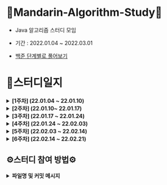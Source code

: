 # 🍊Mandarin-Algorithm-Study🍊

- Java 알고리즘 스터디 모임

- 기간 : 2022.01.04 ~ 2022.03.01

- [백준 단계별로 풀어보기](https://www.acmicpc.net/step)

# 📗스터디일지

<details markdown="1">
<summary><strong>[1주차] (22.01.04 ~ 22.01.10)</strong></summary>

<br/>

**[1주차](https://github.com/Mandarin-Eaters/Mandarin-Algorithm-Study/tree/main/week1) / [회고록](https://github.com/Mandarin-Eaters/Mandarin-Algorithm-Study/blob/main/week1/week1.md)**

|            문제번호              |    문제이름 |      단계           |
| :-----------------------------: |:-----------------------------: |:-----------------------------: |
|[15552번](https://www.acmicpc.net/problem/15552)  |   빠른 A+B | for문 | 


</details>

<details markdown="1">
<summary><strong>[2주차] (22.01.10~ 22.01.17)</strong></summary>

<br/>


**[2주차](https://github.com/Mandarin-Eaters/Mandarin-Algorithm-Study/tree/main/week2) / [회고록](https://github.com/Mandarin-Eaters/Mandarin-Algorithm-Study/blob/main/week2/week2.md)**

|            문제번호              |    문제이름 |      단계           | 
| :-----------------------------: |:-----------------------------: |:-----------------------------: |
| [2941번](https://www.acmicpc.net/problem/2941) |   크로아티아 알파벳  | 문자열 |
| [1316번](https://www.acmicpc.net/problem/1316) |   그룹 단어 체커  | 문자열 | 


</details>

<details markdown="1">
<summary><strong>[3주차] (22.01.17 ~ 22.01.24)</strong></summary>

<br/>

**[3주차](https://github.com/Mandarin-Eaters/Mandarin-Algorithm-Study/tree/main/week3) / [회고록](https://github.com/Mandarin-Eaters/Mandarin-Algorithm-Study/blob/main/week3/week3.md)**

|            문제번호              |    문제이름 |      단계           | 
| :-----------------------------: |:-----------------------------: |:-----------------------------: |
| [10828번](https://www.acmicpc.net/problem/10828)  |   스택|  스택|
| [18258번](https://www.acmicpc.net/problem/18258)  |   큐 2|  큐|


</details>

<details markdown="1">
<summary><strong>[4주차] (22.01.24 ~ 22.02.03)</strong></summary>

<br/>

**[4주차](https://github.com/Mandarin-Eaters/Mandarin-Algorithm-Study/tree/main/week4) / [회고록](https://github.com/Mandarin-Eaters/Mandarin-Algorithm-Study/blob/main/week4/week4.md)**

|            문제번호              |    문제이름 |      단계           | 
| :-----------------------------: |:-----------------------------: |:-----------------------------: |
| [11729번](https://www.acmicpc.net/problem/11729)  |   하노이 탑 이동 순서|  재귀|
| [1920번](https://www.acmicpc.net/problem/1920)  |   수 찾기|  이분 탐색|


</details>

<details markdown="1">
<summary><strong>[5주차] (22.02.03 ~ 22.02.14)</strong></summary>

<br/>

**[5주차](https://github.com/Mandarin-Eaters/Mandarin-Algorithm-Study/tree/main/week5) / [회고록](https://github.com/Mandarin-Eaters/Mandarin-Algorithm-Study/blob/main/week5/week5.md)**

|            문제번호              |    문제이름 |      단계           | 
| :-----------------------------: |:-----------------------------: |:-----------------------------: |
| [23881번](https://www.acmicpc.net/problem/23881)  |   선택 정렬 1 |  알고리즘 수업|
| [23968번](https://www.acmicpc.net/problem/23968)  |   버블 정렬 1|  알고리즘 수업|
| [24051번](https://www.acmicpc.net/problem/24051)  |   삽입 정렬 1|  알고리즘 수업|
| [24060번](https://www.acmicpc.net/problem/24060)  |   병합 정렬 1|  알고리즘 수업|
| [24090번](https://www.acmicpc.net/problem/24090)  |   퀵 정렬 1|  알고리즘 수업|


</details>

<details markdown="1">
<summary><strong>[6주차] (22.02.14 ~ 22.02.21)</strong></summary>

<br/>

**[6주차]() / [회고록]()**

|            문제번호              |    문제이름 |      단계           | 
| :-----------------------------: |:-----------------------------: |:-----------------------------: |
| [1991번](https://www.acmicpc.net/problem/1991)  |   트리 순회 |  이진 트리|


</details>


## ⚙스터디 참여 방법⚙

<details markdown="1">
<summary><strong>파일명 및 커밋 메시지</strong></summary>

- **매 스터디 전 해당 주 깃허브 폴더에 소스코드를 업로드 한다.**

- 주별 소스코드 업로드 위치 및 양식

    - 파일명 및 커밋 메시지 설정
        - 파일명 : **`boj_”번호”_”이름”.java`**
        - 커밋 메시지: **`code: 백준 “번호”번 문제`**
        
    - N주차 스터디폴더 생성 및 md파일 생성
        - 폴더명 : `week”N”`
        - md 파일명 : `week”N”.md`
        - 커밋 내용 : `Update week”N” markdown file`
        - md에는 문제를 풀면서 어려웠던 점이나 공유하고 싶은 내용을 작성
        
    - 예시사진
        
    ![20220111075321](https://user-images.githubusercontent.com/32264455/149455168-70a3e87f-602c-49df-8fb3-57527c5213e1.png)



- 소스코드 업로드 방식
    
    [Git - 커밋 메시지 컨벤션](https://doublesprogramming.tistory.com/256)
    
    - Commit
        1. fork & clone
        2. 소스코드 작성
        3. fetch *merge 후 Pull Request
        
    - Pull Request
        1. 제목은 `“N”주차 완료`로 한다. 
        2. 내용은 기본적으로 파일명과 동일하게 한다.
        3. 느낀 점이나 공유할 부분은 자유롭게 작성
        
    - 예시사진
    
    ![20220110213655](https://user-images.githubusercontent.com/32264455/149455389-34ec73a0-93ae-42e0-8a66-10b40d1f5a92.png)

</details>
